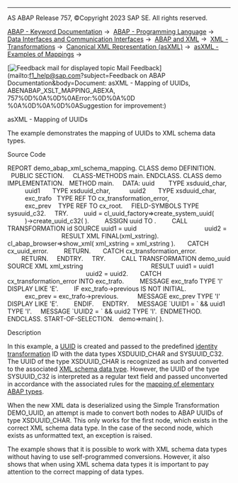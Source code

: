   

* * *

AS ABAP Release 757, ©Copyright 2023 SAP SE. All rights reserved.

[ABAP - Keyword Documentation](javascript:call_link\('abenabap.htm'\)) →  [ABAP - Programming Language](javascript:call_link\('abenabap_reference.htm'\)) →  [Data Interfaces and Communication Interfaces](javascript:call_link\('abenabap_data_communication.htm'\)) →  [ABAP and XML](javascript:call_link\('abenabap_xml.htm'\)) →  [XML - Transformations](javascript:call_link\('abenabap_xml_trafos.htm'\)) →  [Canonical XML Representation (asXML)](javascript:call_link\('abenabap_xslt_asxml.htm'\)) →  [asXML - Examples of Mappings](javascript:call_link\('abenasxml_abexas.htm'\)) → 

 [![](Mail.gif?object=Mail.gif&sap-language=EN "Feedback mail for displayed topic") Mail Feedback](mailto:f1_help@sap.com?subject=Feedback on ABAP Documentation&body=Document: asXML - Mapping of UUIDs, ABENABAP_XSLT_MAPPING_ABEXA, 757%0D%0A%0D%0AError:%0D%0A%0D
%0A%0D%0A%0D%0ASuggestion for improvement:)

asXML - Mapping of UUIDs

The example demonstrates the mapping of UUIDs to XML schema data types.

Source Code   

REPORT demo\_abap\_xml\_schema\_mapping.
CLASS demo DEFINITION.
  PUBLIC SECTION.
    CLASS-METHODS main.
ENDCLASS.
CLASS demo IMPLEMENTATION.
  METHOD main.
    DATA: uuid        TYPE xsduuid\_char,
          uuid1       TYPE xsduuid\_char,
          uuid2       TYPE xsduuid\_char,
          exc\_trafo   TYPE REF TO cx\_transformation\_error,
          exc\_prev    TYPE REF TO cx\_root.
    FIELD-SYMBOLS <uuid> TYPE sysuuid\_c32.
    TRY.
        uuid = cl\_uuid\_factory=>create\_system\_uuid(
          )->create\_uuid\_c32( ).
        ASSIGN uuid TO <uuid>.
        CALL TRANSFORMATION id SOURCE uuid1 = uuid
                                      uuid2 = <uuid>
                               RESULT XML FINAL(xml\_xstring).
       cl\_abap\_browser=>show\_xml( xml\_xstring = xml\_xstring ).
      CATCH cx\_uuid\_error.
        RETURN.
      CATCH cx\_transformation\_error.
        RETURN.
    ENDTRY.
    TRY.
        CALL TRANSFORMATION demo\_uuid SOURCE XML xml\_xstring
                                      RESULT uuid1 = uuid1
                                             uuid2 = uuid2.
      CATCH cx\_transformation\_error INTO exc\_trafo.
        MESSAGE exc\_trafo TYPE 'I' DISPLAY LIKE 'E'.
        IF exc\_trafo->previous IS NOT INITIAL.
          exc\_prev = exc\_trafo->previous.
          MESSAGE exc\_prev TYPE 'I' DISPLAY LIKE 'E'.
        ENDIF.
    ENDTRY.
    MESSAGE \`UUID1 = \` && uuid1 TYPE 'I'.
    MESSAGE \`UUID2 = \` && uuid2 TYPE 'I'.  ENDMETHOD.
ENDCLASS.
START-OF-SELECTION.
  demo=>main( ).

Description   

In this example, a [UUID](javascript:call_link\('abenuuid_glosry.htm'\) "Glossary Entry") is created and passed to the predefined [identity transformation](javascript:call_link\('abenid_trafo_glosry.htm'\) "Glossary Entry") ID with the data types XSDUUID\_CHAR and SYSUUID\_C32. The UUID of the type XSDUUID\_CHAR is recognized as such and converted to the associated [XML schema data type](javascript:call_link\('abenabap_xslt_asxml_schema.htm'\)). However, the UUID of the type SYSUUID\_C32 is interpreted as a regular text field and passed unconverted in accordance with the associated rules for the [mapping of elementary ABAP types](javascript:call_link\('abenabap_xslt_asxml_elementary.htm'\)).

When the new XML data is deserialized using the Simple Transformation DEMO\_UUID, an attempt is made to convert both nodes to ABAP UUIDs of type XSDUUID\_CHAR. This only works for the first node, which exists in the correct XML schema data type. In the case of the second node, which exists as unformatted text, an exception is raised.

The example shows that it is possible to work with XML schema data types without having to use self-programmed conversions. However, it also shows that when using XML schema data types it is important to pay attention to the correct mapping of data types.
